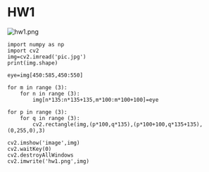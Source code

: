 # HW1

![hw1.png](https://i.loli.net/2021/03/24/Pra2Jf7Kspgw6lv.png)

```(python)
import numpy as np
import cv2
img=cv2.imread('pic.jpg')
print(img.shape)

eye=img[450:585,450:550]

for m in range (3):
    for n in range (3):
        img[n*135:n*135+135,m*100:m*100+100]=eye

for p in range (3):
    for q in range (3):
        cv2.rectangle(img,(p*100,q*135),(p*100+100,q*135+135),(0,255,0),3)

cv2.imshow('image',img)
cv2.waitKey(0)
cv2.destroyAllWindows
cv2.imwrite('hw1.png',img)
```
